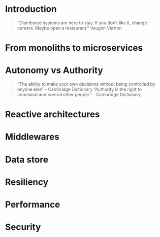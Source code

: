 # Introduction

> "Distributed systems are here to stay. If you don‘t like it, change careers. Maybe open a restaurant." Vaughn Vernon

# From monoliths to microservices

# Autonomy vs Authority

> “The ability to make your own decisions without being controlled by anyone else” - Cambridge Dictionary
> “Authority is the right to command and control other people.” - Cambridge Dictionary

# Reactive architectures

# Middlewares

# Data store

# Resiliency

# Performance

# Security
